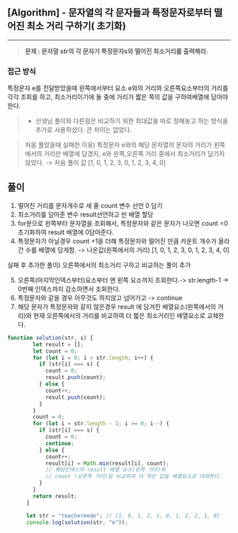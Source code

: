 ## [Algorithm] - 문자열의 각 문자들과 특정문자로부터 떨어진 최소 거리 구하기( 초기화)

---



>**문제 : 문자열 str의 각 문자가 특정문자s와 떨어진 최소거리를 출력해라.**

### 접근 방식 
특정문자 e를 전달받았을때 왼쪽에서부터 요소 e와의 거리와 오른쪽요소부터의 거리를 각각 조회를 하고, 최소거리이기에 둘 중에 거리가 짧은 쪽의 값을 구하여배열에 담아야한다.

>- 선생님 풀이와 다른점은 비교하기 위한 최대값을 따로 정해놓고 하는 방식을 추가로 사용하셨다. 큰 차이는 없었다.

>처음 풀었을때 실패한 이유) 특정문자 e와의 해당 문자열의 문자의 거리가 왼쪽에서의 거리만 배열에 담겼지, e와 왼쪽,오른쪽 거리 중에서 최소거리가 담기지 않았다. -> 처음 풀이 값 [1, 0, 1, 2, 3, 0, 1, 2, 3, 4, 0]

## 풀이



1. 떨어진 거리를 문자개수로 세 줄 count 변수 선언 0 담기
2. 최소거리를 담아준 변수 result선언하고 빈 배열 할당
3. for문으로 왼쪽부터 문자열을 조회해서, 특정문자와 같은 문자가 나오면 count =0 초기화하여 result 배열에 0담아준다.
4. 특정문자가 아닐경우 count +1을 더해 특정문자와 떨어진 만큼 카운트 개수가 올라간 수를 배열에 담게함.
-> 나온값(왼쪽에서의 거리) [1, 0, 1, 2, 3, 0, 1, 2, 3, 4, 0]

실패 후 추가한 풀이) 오른쪽에서의 최소거리 구하고 비교하는 풀이 추가

5. 오른쪽(마지막인덱스부터)요소부터 맨 왼쪽 요소까지 조회한다.-> str.length-1 -> 0번째 인덱스까지 감소하면서 조회한다.
6. 특정문자와 같을 경우 아무것도 하지않고 넘어가고 -> continue
7. 해당 문자가 특정문자와 같지 않은경우 result 에 담겨진 배열요소(왼쪽에서의 거리)와 현재 오른쪽에서의 거리를 비교하여 더 짧은 최소거리인 배열요소로 교체한다.

```js
function solution(str, s) {
        let result = [];
        let count = 0;
        for (let i = 0; i < str.length; i++) {
          if (str[i] === s) {
            count = 0;
            result.push(count);
          } else {
            count++;
            result.push(count);
          }
        }
        count = 0;
        for (let i = str.length - 1; i >= 0; i--) {
          if (str[i] === s) {
            count = 0;
            continue;
          } else {
            count++;
            result[i] = Math.min(result[i], count);
            // 해당인덱스의 result 배열 요소(왼쪽 거리)와
            // count (오른쪽 거리)랑 비교하여 더 작은 값을 배열요소로 대체한다.
          }
        }
        return result;
      }

      let str = "teachermode"; // [1, 0, 1, 2, 1, 0, 1, 2, 2, 1, 0]
      console.log(solution(str, "e"));
```